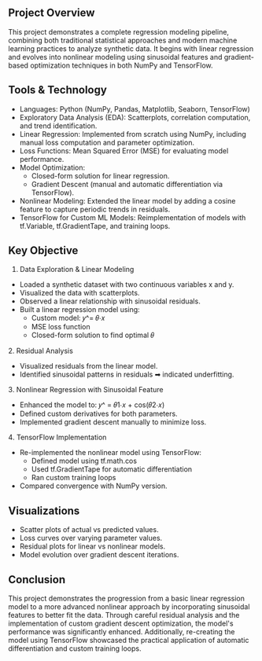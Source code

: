 ## Project Overview
This project demonstrates a complete regression modeling pipeline, combining both traditional statistical approaches and modern machine learning practices to analyze synthetic data. It begins with linear regression and evolves into nonlinear modeling using sinusoidal features and gradient-based optimization techniques in both NumPy and TensorFlow.

## Tools & Technology
  * Languages: Python (NumPy, Pandas, Matplotlib, Seaborn, TensorFlow)
  * Exploratory Data Analysis (EDA): Scatterplots, correlation computation, and trend identification.
  * Linear Regression: Implemented from scratch using NumPy, including manual loss computation and parameter optimization.
  * Loss Functions: Mean Squared Error (MSE) for evaluating model performance.
  * Model Optimization:
      * Closed-form solution for linear regression.
      * Gradient Descent (manual and automatic differentiation via TensorFlow).
  * Nonlinear Modeling: Extended the linear model by adding a cosine feature to capture periodic trends in residuals.
  * TensorFlow for Custom ML Models: Reimplementation of models with tf.Variable, tf.GradientTape, and training loops.

## Key Objective
1. Data Exploration & Linear Modeling
  * Loaded a synthetic dataset with two continuous variables x and y.
  * Visualized the data with scatterplots.
  * Observed a linear relationship with sinusoidal residuals.
  * Built a linear regression model using:
      * Custom model: 𝑦^= 𝜃⋅𝑥
      * MSE loss function
      * Closed-form solution to find optimal 𝜃

2️. Residual Analysis
  * Visualized residuals from the linear model.
  * Identified sinusoidal patterns in residuals ➡ indicated underfitting.
    
3️. Nonlinear Regression with Sinusoidal Feature
  * Enhanced the model to: 𝑦^ = 𝜃1⋅𝑥 + cos(𝜃2⋅𝑥)
  * Defined custom derivatives for both parameters.
  * Implemented gradient descent manually to minimize loss.

4️. TensorFlow Implementation
  * Re-implemented the nonlinear model using TensorFlow:
      * Defined model using tf.math.cos
      * Used tf.GradientTape for automatic differentiation
      * Ran custom training loops
  * Compared convergence with NumPy version.

## Visualizations
  * Scatter plots of actual vs predicted values.
  * Loss curves over varying parameter values.
  * Residual plots for linear vs nonlinear models.
  * Model evolution over gradient descent iterations.

## Conclusion
This project demonstrates the progression from a basic linear regression model to a more advanced nonlinear approach by incorporating sinusoidal features to better fit the data. Through careful residual analysis and the implementation of custom gradient descent optimization, the model's performance was significantly enhanced. Additionally, re-creating the model using TensorFlow showcased the practical application of automatic differentiation and custom training loops.
